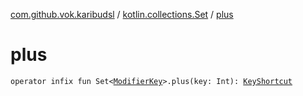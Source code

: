 [com.github.vok.karibudsl](../index.md) / [kotlin.collections.Set](index.md) / [plus](.)

# plus

`operator infix fun Set<`[`ModifierKey`](../-modifier-key/index.md)`>.plus(key: Int): `[`KeyShortcut`](../-key-shortcut/index.md)